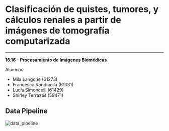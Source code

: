 # Clasificación de quistes, tumores, y cálculos renales a partir de imágenes de tomografía computarizada
----------
**16.16 - Procesamiento de Imágenes Biomédicas**

Alumnas:

- Mila Langone (61273)
- Francesca Rondinella (61031)
- Lucía Simoncelli (61429)
- Shirley Terrazas (59471)

  
## Data Pipeline
![data_pipeline](https://github.com/milalangone/pib_ct_kidney_segmentation/assets/89553721/96ac3887-fcd5-4921-ac8e-a1368f6b0c8f)
